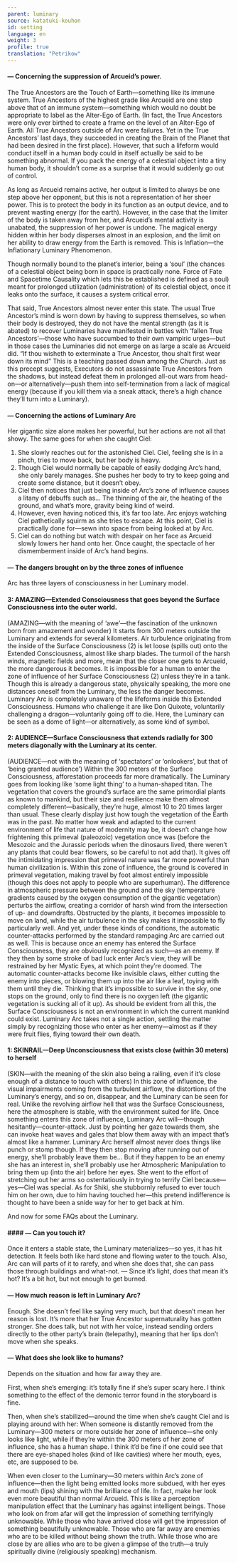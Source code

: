 ```yaml
---
parent: luminary
source: katatuki-kouhon
id: setting
language: en
weight: 3
profile: true
translation: "Petrikow"
---
```


#### — Concerning the suppression of Arcueid’s power.

The True Ancestors are the Touch of Earth—something like its immune system.
True Ancestors of the highest grade like Arcueid are one step above that of an immune system—something which would no doubt be appropriate to label as the Alter-Ego of Earth.
(In fact, the True Ancestors were only ever birthed to create a frame on the level of an Alter-Ego of Earth. All True Ancestors outside of Arc were failures. Yet in the True Ancestors’ last days, they succeeded in creating the Brain of the Planet that had been desired in the first place).
However, that such a lifeform would conduct itself in a human body could in itself actually be said to be something abnormal.
If you pack the energy of a celestial object into a tiny human body, it shouldn’t come as a surprise that it would suddenly go out of control.

As long as Arcueid remains active, her output is limited to always be one step above her opponent, but this is not a representation of her sheer power.
This is to protect the body in its function as an output device, and to prevent wasting energy (for the earth).
However, in the case that the limiter of the body is taken away from her, and Arcueid’s mental activity is unabated, the suppression of her power is undone.
The magical energy hidden within her body disperses almost in an explosion, and the limit on her ability to draw energy from the Earth is removed.
This is Inflation—the Inflationary Luminary Phenomenon.

Though normally bound to the planet’s interior, being a ‘soul’ (the chances of a celestial object being born in space is practically none. Force of Fate and Spacetime Causality which lets this be established is defined as a soul) meant for prolonged utilization (administration) of its celestial object, once it leaks onto the surface, it causes a system critical error.

That said, True Ancestors almost never enter this state.
The usual True Ancestor’s mind is worn down by having to suppress themselves, so when their body is destroyed, they do not have the mental strength (as it is abated) to recover
Luminaries have manifested in battles with ‘fallen True Ancestors’—those who have succumbed to their own vampiric urges—but in those cases the Luminaries did not emerge on as large a scale as Arcueid did.
“If thou wisheth to exterminate a True Ancestor, thou shalt first wear down its mind”
This is a teaching passed down among the Church. Just as this precept suggests, Executors do not assassinate True Ancestors from the shadows, but instead defeat them in prolonged all-out wars from head-on—or alternatively—push them into self-termination from a lack of magical energy (because if you kill them via a sneak attack, there’s a high chance they’ll turn into a Luminary).

#### — Concerning the actions of Luminary Arc

Her gigantic size alone makes her powerful, but her actions are not all that showy.
The same goes for when she caught Ciel:

1. She slowly reaches out for the astonished Ciel.
  Ciel, feeling she is in a pinch, tries to move back, but her body is heavy.
2. Though Ciel would normally be capable of easily dodging Arc’s hand, she only barely manages.
  She pushes her body to try to keep going and create some distance, but it doesn’t obey.
3. Ciel then notices that just being inside of Arc’s zone of influence causes a litany of debuffs such as…
  The thinning of the air, the heating of the ground, and what’s more, gravity being kind of weird.
4. However, even having noticed this, it’s far too late.
  Arc enjoys watching Ciel pathetically squirm as she tries to escape.
  At this point, Ciel is practically done for—sewn into space from being looked at by Arc.
5. Ciel can do nothing but watch with despair on her face as Arcueid slowly lowers her hand onto her.
  Once caught, the spectacle of her dismemberment inside of Arc’s hand begins.

#### — The dangers brought on by the three zones of influence

Arc has three layers of consciousness in her Luminary model.

#### 3: AMAZING—Extended Consciousness that goes beyond the Surface Consciousness into the outer world.

(AMAZING—with the meaning of ‘awe’—the fascination of the unknown born from amazement and wonder)
It starts from 300 meters outside the Luminary and extends for several kilometers.
Air turbulence originating from the inside of the Surface Consciousness (2) is let loose (spills out) onto the Extended Consciousness, almost like sharp blades.
The turmoil of the harsh winds, magnetic fields and more, mean that the closer one gets to Arcueid, the more dangerous it becomes. It is impossible for a human to enter the zone of influence of her Surface Consciousness (2) unless they’re in a tank.
Though this is already a dangerous state, physically speaking, the more one distances oneself from the Luminary, the less the danger becomes.
Luminary Arc is completely unaware of the lifeforms inside this Extended Consciousness.
Humans who challenge it are like Don Quixote, voluntarily challenging a dragon—voluntarily going off to die.
Here, the Luminary can be seen as a dome of light—or alternatively, as some kind of symbol.

#### 2: AUDIENCE—Surface Consciousness that extends radially for 300 meters diagonally with the Luminary at its center.

(AUDIENCE—not with the meaning of ‘spectators’ or ‘onlookers’, but that of ‘being granted audience’)
Within the 300 meters of the Surface Consciousness, afforestation proceeds far more dramatically.
The Luminary goes from looking like ‘some light thing’ to a human-shaped titan.
The vegetation that covers the ground’s surface are the same primordial plants as known to mankind, but their size and resilience make them almost completely different—basically, they’re huge, almost 10 to 20 times larger than usual.
These clearly display just how tough the vegetation of the Earth was in the past.
No matter how weak and adapted to the current environment of life that nature of modernity may be, it doesn’t change how frightening this primeval (paleozoic) vegetation once was (before the Mesozoic and the Jurassic periods when the dinosaurs lived, there weren’t any plants that could bear flowers, so be careful to not add that).
It gives off the intimidating impression that primeval nature was far more powerful than human civilization is.
Within this zone of influence, the ground is covered in primeval vegetation, making travel by foot almost entirely impossible (though this does not apply to people who are superhuman).
The difference in atmospheric pressure between the ground and the sky (temperature gradients caused by the oxygen consumption of the gigantic vegetation) perturbs the airflow, creating a corridor of harsh wind from the intersection of up- and downdrafts.
Obstructed by the plants, it becomes impossible to move on land, while the air turbulence in the sky makes it impossible to fly particularly well.
And yet, under these kinds of conditions, the automatic counter-attacks performed by the standard rampaging Arc are carried out as well.
This is because once an enemy has entered the Surface Consciousness, they are obviously recognized as such—as an enemy.
If they then by some stroke of bad luck enter Arc’s view, they will be restrained by her Mystic Eyes, at which point they’re doomed.
The automatic counter-attacks become like invisible claws, either cutting the enemy into pieces, or blowing them up into the air like a leaf, toying with them until they die.
Thinking that it’s impossible to survive in the sky, one stops on the ground, only to find there is no oxygen left (the gigantic vegetation is sucking all of it up).
As should be evident from all this, the Surface Consciousness is not an environment in which the current mankind could exist.
Luminary Arc takes not a single action, settling the matter simply by recognizing those who enter as her enemy—almost as if they were fruit flies, flying toward their own death.

#### 1: SKINRAIL—Deep Unconsciousness that exists close (within 30 meters) to herself

(SKIN—with the meaning of the skin also being a railing, even if it’s close enough of a distance to touch with others)
In this zone of influence, the visual impairments coming from the turbulent airflow, the distortions of the Luminary’s energy, and so on, disappear, and the Luminary can be seen for real.
Unlike the revolving airflow hell that was the Surface Consciousness, here the atmosphere is stable, with the environment suited for life.
Once something enters this zone of influence, Luminary Arc will—though hesitantly—counter-attack.
Just by pointing her gaze towards them, she can invoke heat waves and gales that blow them away with an impact that’s almost like a hammer.
Luminary Arc herself almost never does things like punch or stomp though.
If they then stop moving after running out of energy, she’ll probably leave them be…
But if they happen to be an enemy she has an interest in, she’ll probably use her Atmospheric Manipulation to bring them up (into the air) before her eyes.
She went to the effort of stretching out her arms so ostentatiously in trying to terrify Ciel because—yes—Ciel was special.
As for Shiki, she stubbornly refused to ever touch him on her own, due to him having touched her—this pretend indifference is thought to have been a snide way for her to get back at him.

And now for some FAQs about the Luminary.

#### #### — Can you touch it?

Once it enters a stable state, the Luminary materializes—so yes, it has hit detection.
It feels both like hard stone and flowing water to the touch.
Also, Arc can will parts of it to rarefy, and when she does that, she can pass those through buildings and what-not.
— Since it’s light, does that mean it’s hot?
It’s a bit hot, but not enough to get burned.

#### — How much reason is left in Luminary Arc?

Enough. She doesn’t feel like saying very much, but that doesn’t mean her reason is lost. It’s more that her True Ancestor supernaturality has gotten stronger.
She does talk, but not with her voice, instead sending orders directly to the other party’s brain (telepathy), meaning that her lips don’t move when she speaks.

#### — What does she look like to humans?

Depends on the situation and how far away they are.

First, when she’s emerging: it’s totally fine if she’s super scary here. I think something to the effect of the demonic terror found in the storyboard is fine.

Then, when she’s stabilized—around the time when she’s caught Ciel and is playing around with her:
When someone is distantly removed from the Luminary—300 meters or more outside her zone of influence—she only looks like light, while if they’re within the 300 meters of her zone of influence, she has a human shape. I think it’d be fine if one could see that there are eye-shaped holes (kind of like cavities) where her mouth, eyes, etc, are supposed to be.

When even closer to the Luminary—30 meters within Arc’s zone of influence—then the light being emitted looks more subdued, with her eyes and mouth (lips) shining with the brilliance of life. In fact, make her look even more beautiful than normal Arcueid.
This is like a perception manipulation effect that the Luminary has against intelligent beings.
Those who look on from afar will get the impression of something terrifyingly unknowable.
While those who have arrived close will get the impression of something beautifully unknowable.
Those who are far away are enemies who are to be killed without being shown the truth.
While those who are close by are allies who are to be given a glimpse of the truth—a truly spiritually divine (religiously speaking) mechanism.
